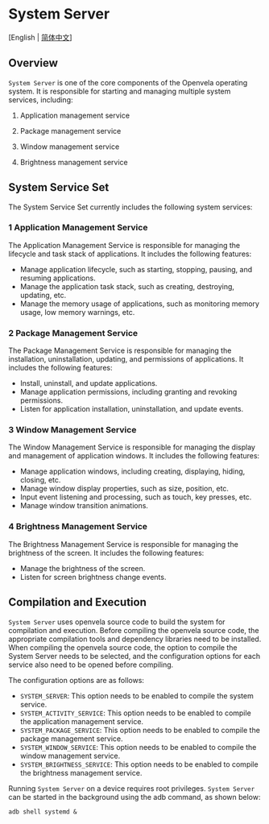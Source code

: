 # System Server

[English | [简体中文](./README_zh-cn.md)]

## Overview

`System Server` is one of the core components of the Openvela operating system. It is responsible for starting and managing multiple system services, including:

1. Application management service

2. Package management service

3. Window management service

4. Brightness management service

## System Service Set

The System Service Set currently includes the following system services:

### 1 Application Management Service
The Application Management Service is responsible for managing the lifecycle and task stack of applications. It includes the following features:

- Manage application lifecycle, such as starting, stopping, pausing, and resuming applications.
- Manage the application task stack, such as creating, destroying, updating, etc.
- Manage the memory usage of applications, such as monitoring memory usage, low memory warnings, etc.

### 2 Package Management Service
The Package Management Service is responsible for managing the installation, uninstallation, updating, and permissions of applications. It includes the following features:

- Install, uninstall, and update applications.
- Manage application permissions, including granting and revoking permissions.
- Listen for application installation, uninstallation, and update events.

### 3 Window Management Service
The Window Management Service is responsible for managing the display and management of application windows. It includes the following features:

- Manage application windows, including creating, displaying, hiding, closing, etc.
- Manage window display properties, such as size, position, etc.
- Input event listening and processing, such as touch, key presses, etc.
- Manage window transition animations.

### 4 Brightness Management Service
The Brightness Management Service is responsible for managing the brightness of the screen. It includes the following features:

- Manage the brightness of the screen.
- Listen for screen brightness change events.

## Compilation and Execution

`System Server` uses openvela source code to build the system for compilation and execution. Before compiling the openvela source code, the appropriate compilation tools and dependency libraries need to be installed. When compiling the openvela source code, the option to compile the System Server needs to be selected, and the configuration options for each service also need to be opened before compiling.

The configuration options are as follows:
- `SYSTEM_SERVER`: This option needs to be enabled to compile the system service.
- `SYSTEM_ACTIVITY_SERVICE`: This option needs to be enabled to compile the application management service.
- `SYSTEM_PACKAGE_SERVICE`: This option needs to be enabled to compile the package management service.
- `SYSTEM_WINDOW_SERVICE`: This option needs to be enabled to compile the window management service.
- `SYSTEM_BRIGHTNESS_SERVICE`: This option needs to be enabled to compile the brightness management service.

Running `System Server` on a device requires root privileges. `System Server` can be started in the background using the adb command, as shown below:

```
adb shell systemd &
```